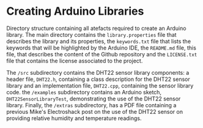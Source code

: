 # Creating Arduino Libraries
Directory structure containing all atefacts required to create an Arduino
library. The main directory contains the `library.properties` file that
describes the library and its properties, the `keywords.txt` file that lists
the keywords that will be highlighted by the Arduino IDE, the `README.md`
file, this file, that describes the content of the Github repository and the
`LICENSE.txt` file that contains the license associated to the project.

The `/src` subdirectory contains the DHT22 sensor library components: a header
file, `DHT22.h`, containing a class description for the DHT22 sensor library
and an implementation file, `DHT22.cpp`, containing the sensor library code.
the `/examples` subdirectory contains an Arduino sketch,
`DHT22SensorLibraryTest`, demonstrating the use of the DHT22 sensor library.
Finally, the `/extras` subdirectory, has a PDF file containing a previous
Mike's Electroshack post on the use of the DHT22 sensor on providing relative
humidity and temperature readings.
